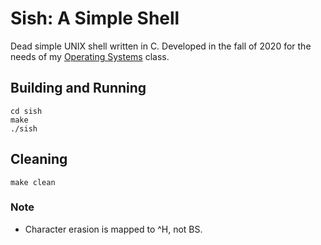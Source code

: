 # Sish: A Simple Shell

Dead simple UNIX shell written in C.
Developed in the fall of 2020 for the needs of my [Operating Systems](https://www.csd.uoc.gr/~hy345/index_en.html) class.

## Building and Running
```
cd sish
make
./sish
```
## Cleaning
```
make clean
```

### Note
 - Character erasion is mapped to ^H, not BS.

